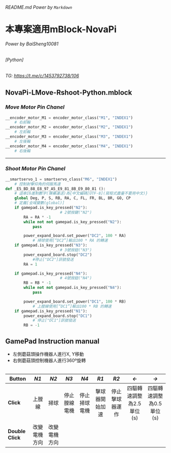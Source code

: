 ###### README.md Power by `Markdown`
# 本專案適用mBlock-NovaPi
###### _Power by BaiSheng10081_
###### [Python]
###### TG: https://t.me/c/1453792738/106
## **NovaPi-LMove-Rshoot-Python.mblock**

### ***Move Motor Pin Chanel***
```python
__encoder_motor_M1 = encoder_motor_class("M1", "INDEX1")
    # 右前輪
__encoder_motor_M2 = encoder_motor_class("M2", "INDEX1")
    # 左前輪
__encoder_motor_M3 = encoder_motor_class("M3", "INDEX1")
    # 左後輪
__encoder_motor_M4 = encoder_motor_class("M4", "INDEX1")
    # 右後輪
```
---
### ***Shoot Motor Pin Chanel***
```python
__smartservo_1 = smartservo_class("M6", "INDEX1")
    # 控制射擊仰角的伺服馬達
def _E5_BD_88_E8_97_A5_E9_81_8B_E9_80_81 (): 
    # 這串16進制數字(彈藥運送)為{中文編碼[UTF-8](寫程式盡量不要用中文)}
    global Deg, P, S, RB, RA, C, FL, FR, BL, BR, GO, CP
    # 定義[全域變數(global)]
    if gamepad.is_key_pressed("N2"):
                        # 2號按鍵("N2")
        RA = RA * -1
        while not not gamepad.is_key_pressed("N2"):
            pass

        power_expand_board.set_power("DC2", 100 * RA)
            # 掃球使用[“DC2”]輸出100 * RA 的轉速
    if gamepad.is_key_pressed("N3"):
                        # 3號按鈕("N3")
        power_expand_board.stop("DC2")
            #停止["DC2"]訊號發送
        RA = 1

    if gamepad.is_key_pressed("N4"):
                        # 4號按鈕("N4")
        RB = RB * -1
        while not not gamepad.is_key_pressed("N4"):
            pass

        power_expand_board.set_power("DC1", 100 * RB)
            # 上膛線使用[“DC1”]輸出100 * RB 的轉速
    if gamepad.is_key_pressed("N1"):
        power_expand_board.stop("DC1")
            # 停止["DC1"]訊號發送
        RB = -1
```
## GamePad Instruction manual
* 左側蘑菇頭操作機器人進行X, Y移動
* 右側蘑菇頭控制機器人進行360º旋轉
<br></br>

| **Button** | *N1*| *N2*| *N3*| *N4*| *R1*| *R2*| *<-*| *->*|
|-|:-:|:-:|:-:|:-:|:--:|:-:|:-:|:-:|
| **Click**   | 上膛線| 掃球| 停止膛線電機| 停止掃球電機| 擊球器開始加速| 停止擊球器運作| 四驅轉速調整為2.5單位(s)| 四驅轉速調整為0.5單位(s)|
| **Double Click**| 改變電機方向| 改變電機方向| 
